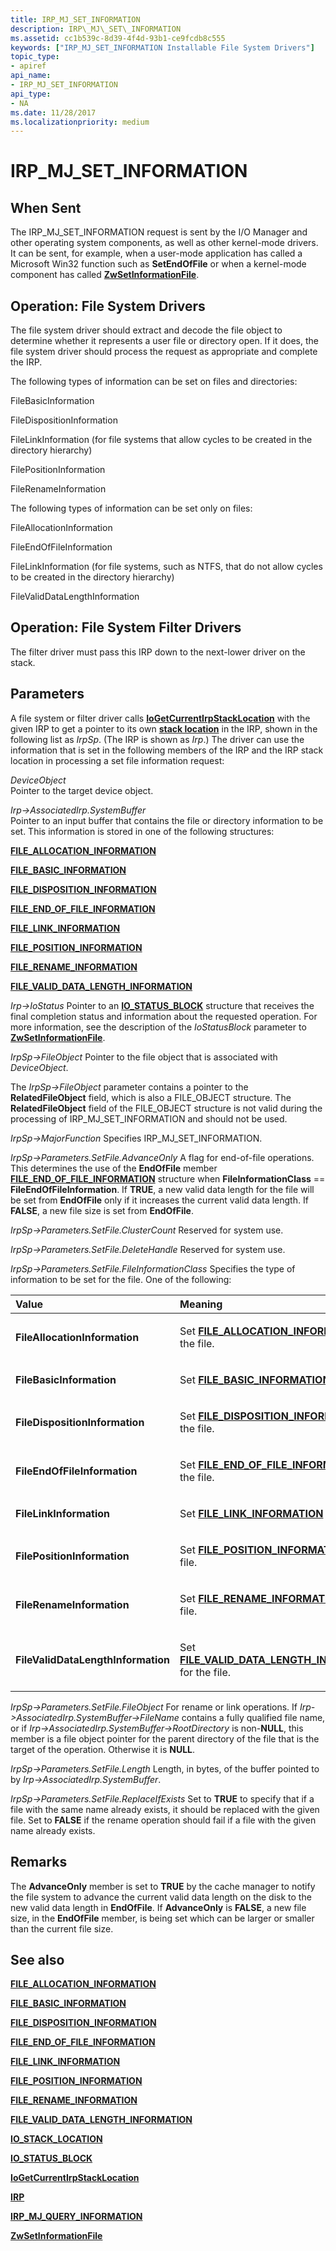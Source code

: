 ```yaml
---
title: IRP_MJ_SET_INFORMATION
description: IRP\_MJ\_SET\_INFORMATION
ms.assetid: cc1b539c-8d39-4f4d-93b1-ce9fcdb8c555
keywords: ["IRP_MJ_SET_INFORMATION Installable File System Drivers"]
topic_type:
- apiref
api_name:
- IRP_MJ_SET_INFORMATION
api_type:
- NA
ms.date: 11/28/2017
ms.localizationpriority: medium
---
```


# IRP\_MJ\_SET\_INFORMATION


## When Sent


The IRP\_MJ\_SET\_INFORMATION request is sent by the I/O Manager and other operating system components, as well as other kernel-mode drivers. It can be sent, for example, when a user-mode application has called a Microsoft Win32 function such as **SetEndOfFile** or when a kernel-mode component has called [**ZwSetInformationFile**](https://docs.microsoft.com/windows-hardware/drivers/ddi/ntifs/nf-ntifs-ntsetinformationfile).

## Operation: File System Drivers


The file system driver should extract and decode the file object to determine whether it represents a user file or directory open. If it does, the file system driver should process the request as appropriate and complete the IRP.

The following types of information can be set on files and directories:

FileBasicInformation

FileDispositionInformation

FileLinkInformation (for file systems that allow cycles to be created in the directory hierarchy)

FilePositionInformation

FileRenameInformation

The following types of information can be set only on files:

FileAllocationInformation

FileEndOfFileInformation

FileLinkInformation (for file systems, such as NTFS, that do not allow cycles to be created in the directory hierarchy)

FileValidDataLengthInformation

## Operation: File System Filter Drivers


The filter driver must pass this IRP down to the next-lower driver on the stack.

## Parameters


A file system or filter driver calls [**IoGetCurrentIrpStackLocation**](https://docs.microsoft.com/windows-hardware/drivers/ddi/wdm/nf-wdm-iogetcurrentirpstacklocation) with the given IRP to get a pointer to its own [**stack location**](https://docs.microsoft.com/windows-hardware/drivers/ddi/wdm/ns-wdm-_io_stack_location) in the IRP, shown in the following list as *IrpSp*. (The IRP is shown as *Irp*.) The driver can use the information that is set in the following members of the IRP and the IRP stack location in processing a set file information request:

<a href="" id="deviceobject"></a>*DeviceObject*  
Pointer to the target device object.

<a href="" id="irp--associatedirp-systembuffer"></a>*Irp-&gt;AssociatedIrp.SystemBuffer*  
Pointer to an input buffer that contains the file or directory information to be set. This information is stored in one of the following structures:

[**FILE\_ALLOCATION\_INFORMATION**](https://docs.microsoft.com/windows-hardware/drivers/ddi/ntifs/ns-ntifs-_file_allocation_information)

[**FILE\_BASIC\_INFORMATION**](https://docs.microsoft.com/windows-hardware/drivers/ddi/wdm/ns-wdm-_file_basic_information)

[**FILE\_DISPOSITION\_INFORMATION**](https://docs.microsoft.com/windows-hardware/drivers/ddi/ntddk/ns-ntddk-_file_disposition_information)

[**FILE\_END\_OF\_FILE\_INFORMATION**](https://docs.microsoft.com/windows-hardware/drivers/ddi/ntddk/ns-ntddk-_file_end_of_file_information)

[**FILE\_LINK\_INFORMATION**](https://docs.microsoft.com/windows-hardware/drivers/ddi/ntifs/ns-ntifs-_file_link_information)

[**FILE\_POSITION\_INFORMATION**](https://docs.microsoft.com/windows-hardware/drivers/ddi/wdm/ns-wdm-_file_position_information)

[**FILE\_RENAME\_INFORMATION**](https://docs.microsoft.com/windows-hardware/drivers/ddi/ntifs/ns-ntifs-_file_rename_information)

[**FILE\_VALID\_DATA\_LENGTH\_INFORMATION**](https://docs.microsoft.com/windows-hardware/drivers/ddi/ntddk/ns-ntddk-_file_valid_data_length_information)

<a href="" id="irp--iostatus"></a>*Irp-&gt;IoStatus*
Pointer to an [**IO\_STATUS\_BLOCK**](https://docs.microsoft.com/windows-hardware/drivers/ddi/wdm/ns-wdm-_io_status_block) structure that receives the final completion status and information about the requested operation. For more information, see the description of the *IoStatusBlock* parameter to [**ZwSetInformationFile**](https://docs.microsoft.com/windows-hardware/drivers/ddi/ntifs/nf-ntifs-ntsetinformationfile).

<a href="" id="irpsp--fileobject"></a>*IrpSp-&gt;FileObject*
Pointer to the file object that is associated with *DeviceObject*.

The *IrpSp-&gt;FileObject* parameter contains a pointer to the **RelatedFileObject** field, which is also a FILE\_OBJECT structure. The **RelatedFileObject** field of the FILE\_OBJECT structure is not valid during the processing of IRP\_MJ\_SET\_INFORMATION and should not be used.

<a href="" id="irpsp--majorfunction"></a>*IrpSp-&gt;MajorFunction*
Specifies IRP\_MJ\_SET\_INFORMATION.

<a href="" id="irpsp--parameters-setfile-advanceonly"></a>*IrpSp-&gt;Parameters.SetFile.AdvanceOnly*
A flag for end-of-file operations. This determines the use of the **EndOfFile** member [**FILE\_END\_OF\_FILE\_INFORMATION**](https://docs.microsoft.com/windows-hardware/drivers/ddi/ntddk/ns-ntddk-_file_end_of_file_information) structure when **FileInformationClass** == **FileEndOfFileInformation**. If **TRUE**, a new valid data length for the file will be set from **EndOfFile** only if it increases the current valid data length. If **FALSE**, a new file size is set from **EndOfFile**.

<a href="" id="irpsp--parameters-setfile-clustercount"></a>*IrpSp-&gt;Parameters.SetFile.ClusterCount*
Reserved for system use.

<a href="" id="irpsp--parameters-setfile-deletehandle"></a>*IrpSp-&gt;Parameters.SetFile.DeleteHandle*
Reserved for system use.

<a href="" id="irpsp--parameters-setfile-fileinformationclass"></a>*IrpSp-&gt;Parameters.SetFile.FileInformationClass*
Specifies the type of information to be set for the file. One of the following:

<table>
<colgroup>
<col width="50%" />
<col width="50%" />
</colgroup>
<thead>
<tr class="header">
<th align="left">Value</th>
<th align="left">Meaning</th>
</tr>
</thead>
<tbody>
<tr class="odd">
<td align="left"><p><strong>FileAllocationInformation</strong></p></td>
<td align="left"><p>Set <a href="https://docs.microsoft.com/windows-hardware/drivers/ddi/ntifs/ns-ntifs-_file_allocation_information" data-raw-source="[&lt;strong&gt;FILE_ALLOCATION_INFORMATION&lt;/strong&gt;](https://docs.microsoft.com/windows-hardware/drivers/ddi/ntifs/ns-ntifs-_file_allocation_information)"><strong>FILE_ALLOCATION_INFORMATION</strong></a> for the file.</p></td>
</tr>
<tr class="even">
<td align="left"><p><strong>FileBasicInformation</strong></p></td>
<td align="left"><p>Set <a href="https://docs.microsoft.com/windows-hardware/drivers/ddi/wdm/ns-wdm-_file_basic_information" data-raw-source="[&lt;strong&gt;FILE_BASIC_INFORMATION&lt;/strong&gt;](https://docs.microsoft.com/windows-hardware/drivers/ddi/wdm/ns-wdm-_file_basic_information)"><strong>FILE_BASIC_INFORMATION</strong></a> for the file.</p></td>
</tr>
<tr class="odd">
<td align="left"><p><strong>FileDispositionInformation</strong></p></td>
<td align="left"><p>Set <a href="https://docs.microsoft.com/windows-hardware/drivers/ddi/ntddk/ns-ntddk-_file_disposition_information" data-raw-source="[&lt;strong&gt;FILE_DISPOSITION_INFORMATION&lt;/strong&gt;](https://docs.microsoft.com/windows-hardware/drivers/ddi/ntddk/ns-ntddk-_file_disposition_information)"><strong>FILE_DISPOSITION_INFORMATION</strong></a> for the file.</p></td>
</tr>
<tr class="even">
<td align="left"><p><strong>FileEndOfFileInformation</strong></p></td>
<td align="left"><p>Set <a href="https://docs.microsoft.com/windows-hardware/drivers/ddi/ntddk/ns-ntddk-_file_end_of_file_information" data-raw-source="[&lt;strong&gt;FILE_END_OF_FILE_INFORMATION&lt;/strong&gt;](https://docs.microsoft.com/windows-hardware/drivers/ddi/ntddk/ns-ntddk-_file_end_of_file_information)"><strong>FILE_END_OF_FILE_INFORMATION</strong></a> for the file.</p></td>
</tr>
<tr class="odd">
<td align="left"><p><strong>FileLinkInformation</strong></p></td>
<td align="left"><p>Set <a href="https://docs.microsoft.com/windows-hardware/drivers/ddi/ntifs/ns-ntifs-_file_link_information" data-raw-source="[&lt;strong&gt;FILE_LINK_INFORMATION&lt;/strong&gt;](https://docs.microsoft.com/windows-hardware/drivers/ddi/ntifs/ns-ntifs-_file_link_information)"><strong>FILE_LINK_INFORMATION</strong></a> for the file.</p></td>
</tr>
<tr class="even">
<td align="left"><p><strong>FilePositionInformation</strong></p></td>
<td align="left"><p>Set <a href="https://docs.microsoft.com/windows-hardware/drivers/ddi/wdm/ns-wdm-_file_position_information" data-raw-source="[&lt;strong&gt;FILE_POSITION_INFORMATION&lt;/strong&gt;](https://docs.microsoft.com/windows-hardware/drivers/ddi/wdm/ns-wdm-_file_position_information)"><strong>FILE_POSITION_INFORMATION</strong></a> for the file.</p></td>
</tr>
<tr class="odd">
<td align="left"><p><strong>FileRenameInformation</strong></p></td>
<td align="left"><p>Set <a href="https://docs.microsoft.com/windows-hardware/drivers/ddi/ntifs/ns-ntifs-_file_rename_information" data-raw-source="[&lt;strong&gt;FILE_RENAME_INFORMATION&lt;/strong&gt;](https://docs.microsoft.com/windows-hardware/drivers/ddi/ntifs/ns-ntifs-_file_rename_information)"><strong>FILE_RENAME_INFORMATION</strong></a> for the file.</p></td>
</tr>
<tr class="even">
<td align="left"><p><strong>FileValidDataLengthInformation</strong></p></td>
<td align="left"><p>Set <a href="https://docs.microsoft.com/windows-hardware/drivers/ddi/ntddk/ns-ntddk-_file_valid_data_length_information" data-raw-source="[&lt;strong&gt;FILE_VALID_DATA_LENGTH_INFORMATION&lt;/strong&gt;](https://docs.microsoft.com/windows-hardware/drivers/ddi/ntddk/ns-ntddk-_file_valid_data_length_information)"><strong>FILE_VALID_DATA_LENGTH_INFORMATION</strong></a> for the file.</p></td>
</tr>
</tbody>
</table>

 

<a href="" id="irpsp--parameters-setfile-fileobject"></a>*IrpSp-&gt;Parameters.SetFile.FileObject*
For rename or link operations. If *Irp-&gt;AssociatedIrp.SystemBuffer-&gt;FileName* contains a fully qualified file name, or if *Irp-&gt;AssociatedIrp.SystemBuffer-&gt;RootDirectory* is non-**NULL**, this member is a file object pointer for the parent directory of the file that is the target of the operation. Otherwise it is **NULL**.

<a href="" id="irpsp--parameters-setfile-length"></a>*IrpSp-&gt;Parameters.SetFile.Length*
Length, in bytes, of the buffer pointed to by *Irp-&gt;AssociatedIrp.SystemBuffer*.

<a href="" id="irpsp--parameters-setfile-replaceifexists"></a>*IrpSp-&gt;Parameters.SetFile.ReplaceIfExists*
Set to **TRUE** to specify that if a file with the same name already exists, it should be replaced with the given file. Set to **FALSE** if the rename operation should fail if a file with the given name already exists.

Remarks
-------

The **AdvanceOnly** member is set to **TRUE** by the cache manager to notify the file system to advance the current valid data length on the disk to the new valid data length in **EndOfFile**. If **AdvanceOnly** is **FALSE**, a new file size, in the **EndOfFile** member, is being set which can be larger or smaller than the current file size.

## See also


[**FILE\_ALLOCATION\_INFORMATION**](https://docs.microsoft.com/windows-hardware/drivers/ddi/ntifs/ns-ntifs-_file_allocation_information)

[**FILE\_BASIC\_INFORMATION**](https://docs.microsoft.com/windows-hardware/drivers/ddi/wdm/ns-wdm-_file_basic_information)

[**FILE\_DISPOSITION\_INFORMATION**](https://docs.microsoft.com/windows-hardware/drivers/ddi/ntddk/ns-ntddk-_file_disposition_information)

[**FILE\_END\_OF\_FILE\_INFORMATION**](https://docs.microsoft.com/windows-hardware/drivers/ddi/ntddk/ns-ntddk-_file_end_of_file_information)

[**FILE\_LINK\_INFORMATION**](https://docs.microsoft.com/windows-hardware/drivers/ddi/ntifs/ns-ntifs-_file_link_information)

[**FILE\_POSITION\_INFORMATION**](https://docs.microsoft.com/windows-hardware/drivers/ddi/wdm/ns-wdm-_file_position_information)

[**FILE\_RENAME\_INFORMATION**](https://docs.microsoft.com/windows-hardware/drivers/ddi/ntifs/ns-ntifs-_file_rename_information)

[**FILE\_VALID\_DATA\_LENGTH\_INFORMATION**](https://docs.microsoft.com/windows-hardware/drivers/ddi/ntddk/ns-ntddk-_file_valid_data_length_information)

[**IO\_STACK\_LOCATION**](https://docs.microsoft.com/windows-hardware/drivers/ddi/wdm/ns-wdm-_io_stack_location)

[**IO\_STATUS\_BLOCK**](https://docs.microsoft.com/windows-hardware/drivers/ddi/wdm/ns-wdm-_io_status_block)

[**IoGetCurrentIrpStackLocation**](https://docs.microsoft.com/windows-hardware/drivers/ddi/wdm/nf-wdm-iogetcurrentirpstacklocation)

[**IRP**](https://docs.microsoft.com/windows-hardware/drivers/ddi/wdm/ns-wdm-_irp)

[**IRP\_MJ\_QUERY\_INFORMATION**](irp-mj-query-information.md)

[**ZwSetInformationFile**](https://docs.microsoft.com/windows-hardware/drivers/ddi/ntifs/nf-ntifs-ntsetinformationfile)

 

 







